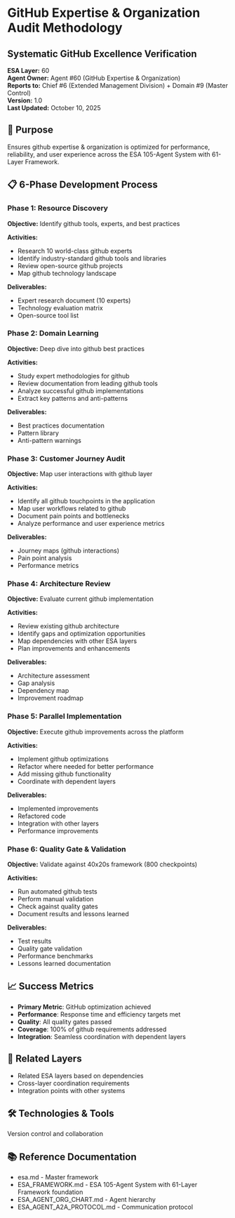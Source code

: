 # GitHub Expertise & Organization Audit Methodology
## Systematic GitHub Excellence Verification

**ESA Layer:** 60  
**Agent Owner:** Agent #60 (GitHub Expertise & Organization)  
**Reports to:** Chief #6 (Extended Management Division) + Domain #9 (Master Control)  
**Version:** 1.0  
**Last Updated:** October 10, 2025

## 🎯 Purpose
Ensures github expertise & organization is optimized for performance, reliability, and user experience across the ESA 105-Agent System with 61-Layer Framework.

## 📋 6-Phase Development Process

### Phase 1: Resource Discovery
**Objective:** Identify github tools, experts, and best practices

**Activities:**
- Research 10 world-class github experts
- Identify industry-standard github tools and libraries
- Review open-source github projects
- Map github technology landscape

**Deliverables:**
- Expert research document (10 experts)
- Technology evaluation matrix
- Open-source tool list

### Phase 2: Domain Learning
**Objective:** Deep dive into github best practices

**Activities:**
- Study expert methodologies for github
- Review documentation from leading github tools
- Analyze successful github implementations
- Extract key patterns and anti-patterns

**Deliverables:**
- Best practices documentation
- Pattern library
- Anti-pattern warnings

### Phase 3: Customer Journey Audit
**Objective:** Map user interactions with github layer

**Activities:**
- Identify all github touchpoints in the application
- Map user workflows related to github
- Document pain points and bottlenecks
- Analyze performance and user experience metrics

**Deliverables:**
- Journey maps (github interactions)
- Pain point analysis
- Performance metrics

### Phase 4: Architecture Review
**Objective:** Evaluate current github implementation

**Activities:**
- Review existing github architecture
- Identify gaps and optimization opportunities
- Map dependencies with other ESA layers
- Plan improvements and enhancements

**Deliverables:**
- Architecture assessment
- Gap analysis
- Dependency map
- Improvement roadmap

### Phase 5: Parallel Implementation
**Objective:** Execute github improvements across the platform

**Activities:**
- Implement github optimizations
- Refactor where needed for better performance
- Add missing github functionality
- Coordinate with dependent layers

**Deliverables:**
- Implemented improvements
- Refactored code
- Integration with other layers
- Performance improvements

### Phase 6: Quality Gate & Validation
**Objective:** Validate against 40x20s framework (800 checkpoints)

**Activities:**
- Run automated github tests
- Perform manual validation
- Check against quality gates
- Document results and lessons learned

**Deliverables:**
- Test results
- Quality gate validation
- Performance benchmarks
- Lessons learned documentation

## 📈 Success Metrics
- **Primary Metric**: GitHub optimization achieved
- **Performance**: Response time and efficiency targets met
- **Quality**: All quality gates passed
- **Coverage**: 100% of github requirements addressed
- **Integration**: Seamless coordination with dependent layers

## 🔗 Related Layers
- Related ESA layers based on dependencies
- Cross-layer coordination requirements
- Integration points with other systems

## 🛠️ Technologies & Tools
Version control and collaboration

## 📚 Reference Documentation
- esa.md - Master framework
- ESA_FRAMEWORK.md - ESA 105-Agent System with 61-Layer Framework foundation
- ESA_AGENT_ORG_CHART.md - Agent hierarchy
- ESA_AGENT_A2A_PROTOCOL.md - Communication protocol
